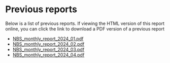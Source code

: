# Previous reports

Below is a list of previous reports. If viewing the HTML version of this report online, you can click the link to download a PDF version of a previous report
* [NBS_monthly_report_2024_01.pdf](../reports/NBS_monthly_report_2024_01.pdf)
* [NBS_monthly_report_2024_02.pdf](../reports/NBS_monthly_report_2024_02.pdf)
* [NBS_monthly_report_2024_03.pdf](../reports/NBS_monthly_report_2024_03.pdf)
* [NBS_monthly_report_2024_04.pdf](../reports/NBS_monthly_report_2024_04.pdf)


